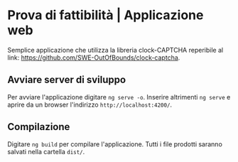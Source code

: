 # Prova di fattibilità | Applicazione web 
Semplice applicazione che utilizza la libreria clock-CAPTCHA reperibile al link: https://github.com/SWE-OutOfBounds/clock-captcha.

## Avviare server di sviluppo

Per avviare l'applicazione digitare `ng serve -o`. Inserire altrimenti `ng serve` e aprire da un browser l'indirizzo `http://localhost:4200/`.

## Compilazione

Digitare `ng build` per compilare l'applicazione. Tutti i file prodotti saranno salvati nella cartella `dist/`.